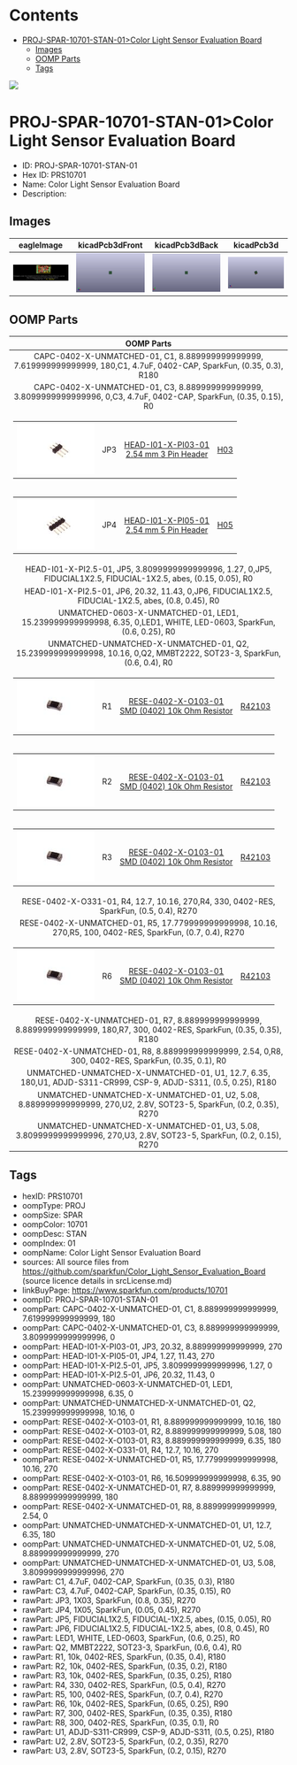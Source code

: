 



Contents
========

* [PROJ-SPAR-10701-STAN-01>Color Light Sensor Evaluation Board](#proj-spar-10701-stan-01color-light-sensor-evaluation-board)
	* [Images](#images)
	* [OOMP Parts](#oomp-parts)
	* [Tags](#tags)
  
![][im]
# PROJ-SPAR-10701-STAN-01>Color Light Sensor Evaluation Board

- ID: PROJ-SPAR-10701-STAN-01
- Hex ID: PRS10701
- Name: Color Light Sensor Evaluation Board
- Description: 

## Images
  
  

|eagleImage|kicadPcb3dFront|kicadPcb3dBack|kicadPcb3d|
| :---: | :---: | :---: | :---: |
|[![eagleImage](eagleImage_140.png)](eagleImage_600.png)|[![kicadPcb3dFront](kicadPcb3dFront_140.png)](kicadPcb3dFront_600.png)|[![kicadPcb3dBack](kicadPcb3dBack_140.png)](kicadPcb3dBack_600.png)|[![kicadPcb3d](kicadPcb3d_140.png)](kicadPcb3d_600.png)|

## OOMP Parts
  

|OOMP Parts|
| :---: |
|CAPC-0402-X-UNMATCHED-01, C1, 8.889999999999999, 7.619999999999999, 180,C1, 4.7uF, 0402-CAP, SparkFun, (0.35, 0.3), R180|
|CAPC-0402-X-UNMATCHED-01, C3, 8.889999999999999, 3.8099999999999996, 0,C3, 4.7uF, 0402-CAP, SparkFun, (0.35, 0.15), R0|
|<table><tr><td>![HEAD-I01-X-PI03-01](https://raw.githubusercontent.com/oomlout/oomlout_OOMP_parts/main/HEAD-I01-X-PI03-01/image_140.jpg)</td><td> JP3</td><td>[HEAD-I01-X-PI03-01<br>2.54 mm 3 Pin Header](https://github.com/oomlout/oomlout_OOMP_parts/tree/main/HEAD-I01-X-PI03-01/)</td><td>[H03](https://github.com/oomlout/oomlout_OOMP_parts/tree/main/HEAD-I01-X-PI03-01/)</td></tr></table>|
|<table><tr><td>![HEAD-I01-X-PI05-01](https://raw.githubusercontent.com/oomlout/oomlout_OOMP_parts/main/HEAD-I01-X-PI05-01/image_140.jpg)</td><td> JP4</td><td>[HEAD-I01-X-PI05-01<br>2.54 mm 5 Pin Header](https://github.com/oomlout/oomlout_OOMP_parts/tree/main/HEAD-I01-X-PI05-01/)</td><td>[H05](https://github.com/oomlout/oomlout_OOMP_parts/tree/main/HEAD-I01-X-PI05-01/)</td></tr></table>|
|HEAD-I01-X-PI2.5-01, JP5, 3.8099999999999996, 1.27, 0,JP5, FIDUCIAL1X2.5, FIDUCIAL-1X2.5, abes, (0.15, 0.05), R0|
|HEAD-I01-X-PI2.5-01, JP6, 20.32, 11.43, 0,JP6, FIDUCIAL1X2.5, FIDUCIAL-1X2.5, abes, (0.8, 0.45), R0|
|UNMATCHED-0603-X-UNMATCHED-01, LED1, 15.239999999999998, 6.35, 0,LED1, WHITE, LED-0603, SparkFun, (0.6, 0.25), R0|
|UNMATCHED-UNMATCHED-X-UNMATCHED-01, Q2, 15.239999999999998, 10.16, 0,Q2, MMBT2222, SOT23-3, SparkFun, (0.6, 0.4), R0|
|<table><tr><td>![RESE-0402-X-O103-01](https://raw.githubusercontent.com/oomlout/oomlout_OOMP_parts/main/RESE-0402-X-O103-01/image_140.jpg)</td><td> R1</td><td>[RESE-0402-X-O103-01<br>SMD (0402) 10k Ohm Resistor](https://github.com/oomlout/oomlout_OOMP_parts/tree/main/RESE-0402-X-O103-01/)</td><td>[R42103](https://github.com/oomlout/oomlout_OOMP_parts/tree/main/RESE-0402-X-O103-01/)</td></tr></table>|
|<table><tr><td>![RESE-0402-X-O103-01](https://raw.githubusercontent.com/oomlout/oomlout_OOMP_parts/main/RESE-0402-X-O103-01/image_140.jpg)</td><td> R2</td><td>[RESE-0402-X-O103-01<br>SMD (0402) 10k Ohm Resistor](https://github.com/oomlout/oomlout_OOMP_parts/tree/main/RESE-0402-X-O103-01/)</td><td>[R42103](https://github.com/oomlout/oomlout_OOMP_parts/tree/main/RESE-0402-X-O103-01/)</td></tr></table>|
|<table><tr><td>![RESE-0402-X-O103-01](https://raw.githubusercontent.com/oomlout/oomlout_OOMP_parts/main/RESE-0402-X-O103-01/image_140.jpg)</td><td> R3</td><td>[RESE-0402-X-O103-01<br>SMD (0402) 10k Ohm Resistor](https://github.com/oomlout/oomlout_OOMP_parts/tree/main/RESE-0402-X-O103-01/)</td><td>[R42103](https://github.com/oomlout/oomlout_OOMP_parts/tree/main/RESE-0402-X-O103-01/)</td></tr></table>|
|RESE-0402-X-O331-01, R4, 12.7, 10.16, 270,R4, 330, 0402-RES, SparkFun, (0.5, 0.4), R270|
|RESE-0402-X-UNMATCHED-01, R5, 17.779999999999998, 10.16, 270,R5, 100, 0402-RES, SparkFun, (0.7, 0.4), R270|
|<table><tr><td>![RESE-0402-X-O103-01](https://raw.githubusercontent.com/oomlout/oomlout_OOMP_parts/main/RESE-0402-X-O103-01/image_140.jpg)</td><td> R6</td><td>[RESE-0402-X-O103-01<br>SMD (0402) 10k Ohm Resistor](https://github.com/oomlout/oomlout_OOMP_parts/tree/main/RESE-0402-X-O103-01/)</td><td>[R42103](https://github.com/oomlout/oomlout_OOMP_parts/tree/main/RESE-0402-X-O103-01/)</td></tr></table>|
|RESE-0402-X-UNMATCHED-01, R7, 8.889999999999999, 8.889999999999999, 180,R7, 300, 0402-RES, SparkFun, (0.35, 0.35), R180|
|RESE-0402-X-UNMATCHED-01, R8, 8.889999999999999, 2.54, 0,R8, 300, 0402-RES, SparkFun, (0.35, 0.1), R0|
|UNMATCHED-UNMATCHED-X-UNMATCHED-01, U1, 12.7, 6.35, 180,U1, ADJD-S311-CR999, CSP-9, ADJD-S311, (0.5, 0.25), R180|
|UNMATCHED-UNMATCHED-X-UNMATCHED-01, U2, 5.08, 8.889999999999999, 270,U2, 2.8V, SOT23-5, SparkFun, (0.2, 0.35), R270|
|UNMATCHED-UNMATCHED-X-UNMATCHED-01, U3, 5.08, 3.8099999999999996, 270,U3, 2.8V, SOT23-5, SparkFun, (0.2, 0.15), R270|

## Tags

- hexID: PRS10701
- oompType: PROJ
- oompSize: SPAR
- oompColor: 10701
- oompDesc: STAN
- oompIndex: 01
- oompName: Color Light Sensor Evaluation Board
- sources: All source files from https://github.com/sparkfun/Color_Light_Sensor_Evaluation_Board (source licence details in srcLicense.md)
- linkBuyPage: https://www.sparkfun.com/products/10701
- oompID: PROJ-SPAR-10701-STAN-01
- oompPart: CAPC-0402-X-UNMATCHED-01, C1, 8.889999999999999, 7.619999999999999, 180
- oompPart: CAPC-0402-X-UNMATCHED-01, C3, 8.889999999999999, 3.8099999999999996, 0
- oompPart: HEAD-I01-X-PI03-01, JP3, 20.32, 8.889999999999999, 270
- oompPart: HEAD-I01-X-PI05-01, JP4, 1.27, 11.43, 270
- oompPart: HEAD-I01-X-PI2.5-01, JP5, 3.8099999999999996, 1.27, 0
- oompPart: HEAD-I01-X-PI2.5-01, JP6, 20.32, 11.43, 0
- oompPart: UNMATCHED-0603-X-UNMATCHED-01, LED1, 15.239999999999998, 6.35, 0
- oompPart: UNMATCHED-UNMATCHED-X-UNMATCHED-01, Q2, 15.239999999999998, 10.16, 0
- oompPart: RESE-0402-X-O103-01, R1, 8.889999999999999, 10.16, 180
- oompPart: RESE-0402-X-O103-01, R2, 8.889999999999999, 5.08, 180
- oompPart: RESE-0402-X-O103-01, R3, 8.889999999999999, 6.35, 180
- oompPart: RESE-0402-X-O331-01, R4, 12.7, 10.16, 270
- oompPart: RESE-0402-X-UNMATCHED-01, R5, 17.779999999999998, 10.16, 270
- oompPart: RESE-0402-X-O103-01, R6, 16.509999999999998, 6.35, 90
- oompPart: RESE-0402-X-UNMATCHED-01, R7, 8.889999999999999, 8.889999999999999, 180
- oompPart: RESE-0402-X-UNMATCHED-01, R8, 8.889999999999999, 2.54, 0
- oompPart: UNMATCHED-UNMATCHED-X-UNMATCHED-01, U1, 12.7, 6.35, 180
- oompPart: UNMATCHED-UNMATCHED-X-UNMATCHED-01, U2, 5.08, 8.889999999999999, 270
- oompPart: UNMATCHED-UNMATCHED-X-UNMATCHED-01, U3, 5.08, 3.8099999999999996, 270
- rawPart: C1, 4.7uF, 0402-CAP, SparkFun, (0.35, 0.3), R180
- rawPart: C3, 4.7uF, 0402-CAP, SparkFun, (0.35, 0.15), R0
- rawPart: JP3, 1X03, SparkFun, (0.8, 0.35), R270
- rawPart: JP4, 1X05, SparkFun, (0.05, 0.45), R270
- rawPart: JP5, FIDUCIAL1X2.5, FIDUCIAL-1X2.5, abes, (0.15, 0.05), R0
- rawPart: JP6, FIDUCIAL1X2.5, FIDUCIAL-1X2.5, abes, (0.8, 0.45), R0
- rawPart: LED1, WHITE, LED-0603, SparkFun, (0.6, 0.25), R0
- rawPart: Q2, MMBT2222, SOT23-3, SparkFun, (0.6, 0.4), R0
- rawPart: R1, 10k, 0402-RES, SparkFun, (0.35, 0.4), R180
- rawPart: R2, 10k, 0402-RES, SparkFun, (0.35, 0.2), R180
- rawPart: R3, 10k, 0402-RES, SparkFun, (0.35, 0.25), R180
- rawPart: R4, 330, 0402-RES, SparkFun, (0.5, 0.4), R270
- rawPart: R5, 100, 0402-RES, SparkFun, (0.7, 0.4), R270
- rawPart: R6, 10k, 0402-RES, SparkFun, (0.65, 0.25), R90
- rawPart: R7, 300, 0402-RES, SparkFun, (0.35, 0.35), R180
- rawPart: R8, 300, 0402-RES, SparkFun, (0.35, 0.1), R0
- rawPart: U1, ADJD-S311-CR999, CSP-9, ADJD-S311, (0.5, 0.25), R180
- rawPart: U2, 2.8V, SOT23-5, SparkFun, (0.2, 0.35), R270
- rawPart: U3, 2.8V, SOT23-5, SparkFun, (0.2, 0.15), R270



[im]: kicadPcb3d_450.png
